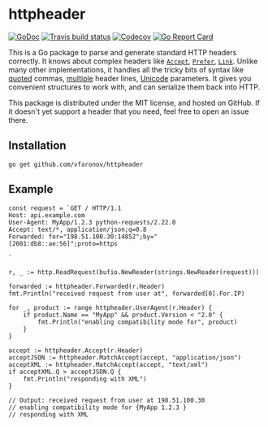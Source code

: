 # httpheader

[![GoDoc](https://godoc.org/github.com/vfaronov/httpheader?status.svg)](https://godoc.org/github.com/vfaronov/httpheader?status.svg)
[![Travis build status](https://travis-ci.org/vfaronov/httpheader.svg?branch=master)](https://travis-ci.org/vfaronov/httpheader)
[![Codecov](https://codecov.io/gh/vfaronov/httpheader/branch/master/graph/badge.svg)](https://codecov.io/gh/vfaronov/httpheader)
[![Go Report Card](https://goreportcard.com/badge/github.com/vfaronov/httpheader)](https://goreportcard.com/report/github.com/vfaronov/httpheader)

This is a Go package to parse and generate standard HTTP headers correctly.
It knows about complex headers like 
[`Accept`](https://tools.ietf.org/html/rfc7231#section-5.3.2),
[`Prefer`](https://tools.ietf.org/html/rfc7240),
[`Link`](https://tools.ietf.org/html/rfc8288#section-3).
Unlike many other implementations, it handles all the tricky bits of syntax like
[quoted](https://tools.ietf.org/html/rfc7230#section-3.2.6) commas,
[multiple](https://tools.ietf.org/html/rfc7230#section-3.2.2) header lines,
[Unicode](https://tools.ietf.org/html/rfc8187) parameters.
It gives you convenient structures to work with, and can serialize them back 
into HTTP.

This package is distributed under the MIT license, and hosted on GitHub.
If it doesn't yet support a header that you need, feel free to open an issue there.


## Installation

	go get github.com/vfaronov/httpheader


## Example

	const request = `GET / HTTP/1.1
	Host: api.example.com
	User-Agent: MyApp/1.2.3 python-requests/2.22.0
	Accept: text/*, application/json;q=0.8
	Forwarded: for="198.51.100.30:14852";by="[2001:db8::ae:56]";proto=https
	
	`
	
	r, _ := http.ReadRequest(bufio.NewReader(strings.NewReader(request)))
	
	forwarded := httpheader.Forwarded(r.Header)
	fmt.Println("received request from user at", forwarded[0].For.IP)
	
	for _, product := range httpheader.UserAgent(r.Header) {
		if product.Name == "MyApp" && product.Version < "2.0" {
			fmt.Println("enabling compatibility mode for", product)
		}
	}
	
	accept := httpheader.Accept(r.Header)
	acceptJSON := httpheader.MatchAccept(accept, "application/json")
	acceptXML := httpheader.MatchAccept(accept, "text/xml")
	if acceptXML.Q > acceptJSON.Q {
		fmt.Println("responding with XML")
	}
	
	// Output: received request from user at 198.51.100.30
	// enabling compatibility mode for {MyApp 1.2.3 }
	// responding with XML
